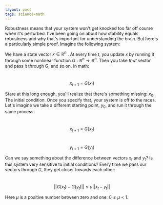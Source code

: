 ```yaml
---
layout: post
tags: science+math
---
```


Robustness means that your system won't get knocked too far off course when it's perturbed. I've been going on about how stability equals robustness and why that's important for understanding the brain. But here's a particularly simple proof. Imagine the following system:

We have a state vector $x \in \mathbb{R}^n$ . At every time $t$, you update $x$ by running it through some nonlinear function $G : \mathbb{R}^n \rightarrow \mathbb{R}^n$. Then you take *that* vector and pass it through $G$, and so on. In math:

​																			$$x_{t+1} = G(x_t)$$ 

Stare at this long enough, you'll realize that there's something missing: $x_0$. The initial condition. Once you specify that, your system is off to the races. Let's imagine we take a different starting point, $y_0$, and run it through the same process:

​																			$$x_{t+1} = G(x_t)$$

​																			$$y_{t+1} = G(y_t)$$ 

Can we say something about the difference between vectors $x_t$ and $y_t$? Is this system very sensitive to initial conditions? Every time we pass our vectors through $G$, they get closer towards each other:

​													$$||G(x_t) - G(y_t)|| \leq \mu ||x_t - y_t||$$

Here $\mu$ is a positive number between zero and one: $0 \leq \mu < 1$. 
